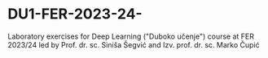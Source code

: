 # DU1-FER-2023-24-
Laboratory exercises for Deep Learning ("Duboko učenje") course at FER 2023/24 led by Prof. dr. sc. Siniša Šegvić and Izv. prof. dr. sc. Marko Čupić

